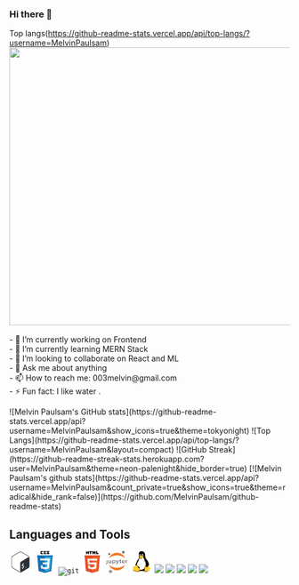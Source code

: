 ### Hi there 👋

Top langs(https://github-readme-stats.vercel.app/api/top-langs/?username=MelvinPaulsam)
<img src="https://media.giphy.com/media/Gev6zrYpjpYWY/giphy.gif" width="2000" height="500" />

<p>
- 🔭 I’m currently working on Frontend<br>
- 🌱 I’m currently learning MERN Stack<br>
- 👯 I’m looking to collaborate on React and ML<br>
- 💬 Ask me about anything<br>
- 📫 How to reach me: 003melvin@gmail.com<br>
- ⚡ Fun fact: I like water .<br>
</p>
![Melvin Paulsam's GitHub stats](https://github-readme-stats.vercel.app/api?username=MelvinPaulsam&show_icons=true&theme=tokyonight)
![Top Langs](https://github-readme-stats.vercel.app/api/top-langs/?username=MelvinPaulsam&layout=compact)
![GitHub Streak](https://github-readme-streak-stats.herokuapp.com?user=MelvinPaulsam&theme=neon-palenight&hide_border=true)
[![Melvin Paulsam's github stats](https://github-readme-stats.vercel.app/api?username=MelvinPaulsam&count_private=true&show_icons=true&theme=radical&hide_rank=false)](https://github.com/MelvinPaulsam/github-readme-stats)
<h2>Languages and Tools</h2>

<code><img src="https://raw.githubusercontent.com/devicons/devicon/master/icons/bash/bash-original.svg" alt="bash" width="40" height="40"/></code>
<code><img src="https://raw.githubusercontent.com/devicons/devicon/master/icons/css3/css3-original-wordmark.svg" alt="css3" width="40" height="40"/></code>
<code><img src="https://www.vectorlogo.zone/logos/git-scm/git-scm-icon.svg" alt="git" width="40" height="40"/></code>
<code><img src="https://raw.githubusercontent.com/devicons/devicon/master/icons/html5/html5-original-wordmark.svg" alt="html5" width="40" height="40"/></code>
<code><img src="https://raw.githubusercontent.com/devicons/devicon/master/icons/jupyter/jupyter-original-wordmark.svg" alt="Jupyter" width="40" height="40"/></code>
<code><img src="https://raw.githubusercontent.com/devicons/devicon/master/icons/linux/linux-original.svg" alt="linux" width="40" height="40"/></code>
<code><img height="40" src="https://raw.githubusercontent.com/shinokada/shinokada/master/assets/python.png"></code>
<code><img height="40" src="https://raw.githubusercontent.com/shinokada/shinokada/master/assets/javascript.png"></code>
<code><img height="40" src="https://raw.githubusercontent.com/shinokada/shinokada/master/assets/php.png"></code>
<code><img height="40" src="https://raw.githubusercontent.com/shinokada/shinokada/master/assets/visual-studio-code.png"></code>
<code><img height="40" src="https://raw.githubusercontent.com/shinokada/shinokada/master/assets/vim.png"></code> 
